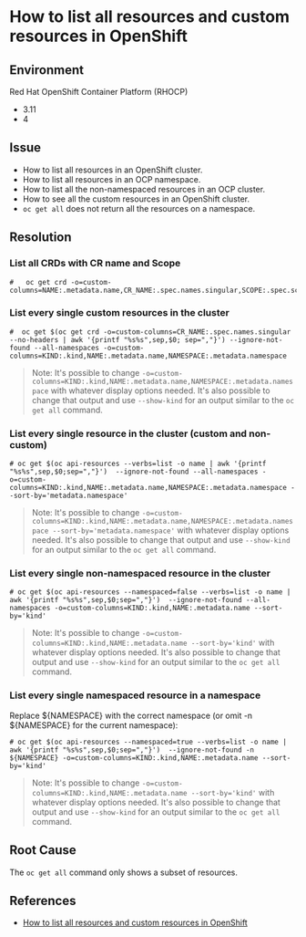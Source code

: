 
# How to list all resources and custom resources in OpenShift

## Environment

Red Hat OpenShift Container Platform (RHOCP)
  - 3.11
  - 4

## Issue

- How to list all resources in an OpenShift cluster.
- How to list all resources in an OCP namespace.
- How to list all the non-namespaced resources in an OCP cluster.
- How to see all the custom resources in an OpenShift cluster.
- `oc get all` does not return all the resources on a namespace.

## Resolution
### List all CRDs with CR name and Scope

```
#   oc get crd -o=custom-columns=NAME:.metadata.name,CR_NAME:.spec.names.singular,SCOPE:.spec.scope
```

### List every single custom resources in the cluster

```
#  oc get $(oc get crd -o=custom-columns=CR_NAME:.spec.names.singular --no-headers | awk '{printf "%s%s",sep,$0; sep=","}') --ignore-not-found --all-namespaces -o=custom-columns=KIND:.kind,NAME:.metadata.name,NAMESPACE:.metadata.namespace
```
> Note: It's possible to change `-o=custom-columns=KIND:.kind,NAME:.metadata.name,NAMESPACE:.metadata.namespace` with whatever display options needed. It's also possible to change that output and use `--show-kind` for an output similar to the `oc get all` command.

### List every single resource in the cluster (custom and non-custom)

```
# oc get $(oc api-resources --verbs=list -o name | awk '{printf "%s%s",sep,$0;sep=","}')  --ignore-not-found --all-namespaces -o=custom-columns=KIND:.kind,NAME:.metadata.name,NAMESPACE:.metadata.namespace --sort-by='metadata.namespace'
```
> Note: It's possible to change `-o=custom-columns=KIND:.kind,NAME:.metadata.name,NAMESPACE:.metadata.namespace --sort-by='metadata.namespace'` with whatever display options needed. It's also possible to change that output and use `--show-kind` for an output similar to the `oc get all` command.

### List every single non-namespaced resource in the cluster

```
# oc get $(oc api-resources --namespaced=false --verbs=list -o name | awk '{printf "%s%s",sep,$0;sep=","}')  --ignore-not-found --all-namespaces -o=custom-columns=KIND:.kind,NAME:.metadata.name --sort-by='kind'
```
> Note: It's possible to change `-o=custom-columns=KIND:.kind,NAME:.metadata.name --sort-by='kind'` with whatever display options needed. It's also possible to change that output and use `--show-kind` for an output similar to the `oc get all` command.

### List every single namespaced resource in a namespace

Replace ${NAMESPACE} with the correct namespace (or omit -n ${NAMESPACE} for the current namespace):

```
# oc get $(oc api-resources --namespaced=true --verbs=list -o name | awk '{printf "%s%s",sep,$0;sep=","}')  --ignore-not-found -n ${NAMESPACE} -o=custom-columns=KIND:.kind,NAME:.metadata.name --sort-by='kind'
```
> Note: It's possible to change `-o=custom-columns=KIND:.kind,NAME:.metadata.name --sort-by='kind'` with whatever display options needed. It's also possible to change that output and use `--show-kind` for an output similar to the `oc get all` command.

## Root Cause

The `oc get all` command only shows a subset of resources.


## References
- [How to list all resources and custom resources in OpenShift ](https://access.redhat.com/solutions/3986301)
